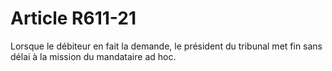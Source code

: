 # Article R611-21

Lorsque le débiteur en fait la demande, le président du tribunal met fin sans délai à la mission du mandataire ad hoc.